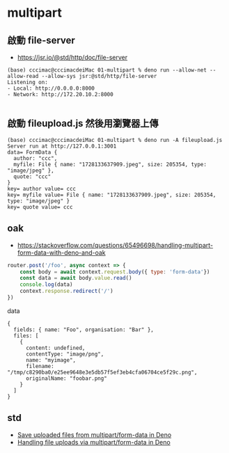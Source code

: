 # multipart

## 啟動 file-server

* https://jsr.io/@std/http/doc/file-server


```
(base) cccimac@cccimacdeiMac 01-multipart % deno run --allow-net --allow-read --allow-sys jsr:@std/http/file-server
Listening on:
- Local: http://0.0.0.0:8000
- Network: http://172.20.10.2:8000
                                    
```

## 啟動 fileupload.js 然後用瀏覽器上傳

```
(base) cccimac@cccimacdeiMac 01-multipart % deno run -A fileupload.js
Server run at http://127.0.0.1:3001
data= FormData {
  author: "ccc",
  myfile: File { name: "1728133637909.jpeg", size: 205354, type: "image/jpeg" },
  quote: "ccc"
}
key= author value= ccc
key= myfile value= File { name: "1728133637909.jpeg", size: 205354, type: "image/jpeg" }
key= quote value= ccc
```


## oak

* https://stackoverflow.com/questions/65496698/handling-multipart-form-data-with-deno-and-oak

```js
router.post('/foo', async context => {
    const body = await context.request.body({ type: 'form-data'})
    const data = await body.value.read()
    console.log(data)
    context.response.redirect('/')
})
```

data

```
{
  fields: { name: "Foo", organisation: "Bar" },
  files: [
    {
      content: undefined,
      contentType: "image/png",
      name: "myimage",
      filename: "/tmp/c8290ba0/e25ee9648e3e5db57f5ef3eb4cfa06704ce5f29c.png",
      originalName: "foobar.png"
    }
  ]
}
```


## std

* [Save uploaded files from multipart/form-data in Deno](https://medium.com/deno-the-complete-reference/save-uploaded-files-from-multipart-form-data-in-deno-676e32f553d8)
* [Handling file uploads via multipart/form-data in Deno](https://medium.com/deno-the-complete-reference/handling-file-uploads-via-multipart-form-data-in-deno-b4c860647cc3)